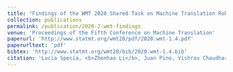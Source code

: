 ```yaml
---
title: "Findings of the WMT 2020 Shared Task on Machine Translation Robustness"
collection: publications
permalink: /publication/2020-2-wmt-findings
venue: 'Proceedings of the Fifth Conference on Machine Translation'
paperurl: 'http://www.statmt.org/wmt20/pdf/2020.wmt-1.4.pdf'
paperurltext: 'pdf'
bibtex: 'http://www.statmt.org/wmt20/bib/2020.wmt-1.4.bib'
citation: 'Lucia Specia, <b>Zhenhao Li</b>, Juan Pino, Vishrav Chaudhary, Francisco Guzmán, Graham Neubig, Nadir Durrani, Yonatan Belinkov, Philipp Koehn, Hassan Sajjad, Paul Michel and Xian Li. Findings of the WMT 2020 Shared Task on Machine Translation Robustness. In <i>Proceedings of the Fifth Conference on Machine Translation</i>, 2020.'
---
```

